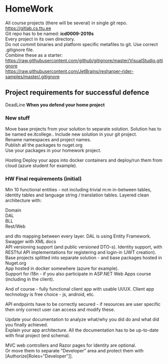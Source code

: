 # HomeWork

All course projects (there will be several) in single git repo.
https://gitlab.cs.ttu.ee  
Git repo has to be named: **icd0009-2019s**  
Every project in its own directory.  
Do not commit binaries and platform specific metafiles to git. Use correct .gitignore file.  
Combine these as a starter:  
https://raw.githubusercontent.com/github/gitignore/master/VisualStudio.gitignore  
https://raw.githubusercontent.com/JetBrains/resharper-rider-samples/master/.gitignore

## Project requirements for successful defence

DeadLine **When you defend your home project**

### New stuff

Move base projects from your solution to separate solution.
Solution has to be named ee.itcollege.<your-uni-id>. Include new solution in your git project.  
Rename namespaces and project names.  
Publish all the packages to nuget.org  
Use your packages in your homework project.  

Hosting
Deploy your apps into docker containers and deploy/run them from cloud (azure student for example).  

### HW Final requirements (initial)  

Min 10 functional entities - not including trivial m:m in-between tables, identity tables and language string / translation tables.
Layered clean architecture with:

Domain  
DAL  
BLL  
Rest/Web  

and dto mapping between every layer. DAL is using Entity Framework.  
Swagger with XML docs  
API versioning support (and public versioned DTO-s).
Identity support, with RESTful API implementations for registering and login-in (JWT creation).  
Base projects splitted into separate solution - and base packages hosted in Nuget.org  
App hosted in docker somewhere (azure for example).  
Support for i18n - if you also participate in ASP.NET Web Apps course (including in the client).  

And of course - fully functional client app with usable UI/UX. Client app technology is free choice - js, android, etc.  

API endpoints have to be correctly secured - if resources are user specific then only correct user can access and modify these.  

Update your documentation to analyze what/why you did do and what did you finally achieved.  
Explain your app architecture. All the documentation has to be up-to-date with final project (erd schema).  

MVC web controllers and Razor pages for Identity are optional.  
Or move them to separate "Developer" area and protect them with [Authorize[Roles="Developer"]].  
